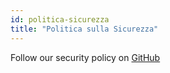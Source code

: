 ```yaml
---
id: politica-sicurezza
title: "Politica sulla Sicurezza"
---
```


Follow our security policy on [GitHub](https://github.com/verdaccio/verdaccio/security/policy)